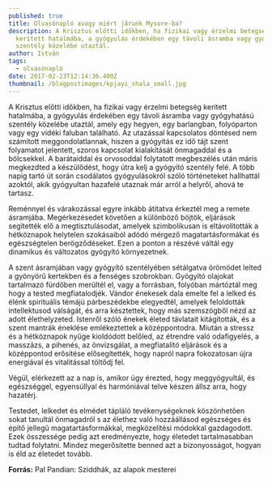 ```yaml
---
published: true
title: Olvasónapló avagy miért járunk Mysore-ba?
description: A Krisztus előtti időkben, ha fizikai vagy érzelmi betegség
  kerített hatalmába, a gyógyulás érdekében egy távoli ásramba vagy gyógyhatású
  szentély közelébe utaztál.
author: István
tags:
  - olvasónapló
date: 2017-02-23T12:14:36.400Z
thumbnail: /blogpostimages/kpjayi_shala_small.jpg
---
```

A Krisztus előtti időkben, ha fizikai vagy érzelmi betegség kerített hatalmába, a gyógyulás érdekében egy távoli ásramba vagy gyógyhatású szentély közelébe utaztál, amely egy hegyen, egy barlangban, folyóparton vagy egy vidéki faluban található. Az utazással kapcsolatos döntésed nem számított meggondolatlannak, hiszen a gyógyítás ez idő tájt szent folyamatot jelentett, szoros kapcsolat kialakítását önmagaddal és a bölcsekkel. A barátaiddal és orvosoddal folytatott megbeszélés után máris megkezdted a készülődést, hogy útra kelj a gyógyító szentély felé. A több napig tartó út során csodálatos gyógyulásokról szóló történeteket hallhattál azoktól, akik gyógyultan hazafelé utaznak már arról a helyről, ahová te tartasz.

Reménnyel és várakozással egyre inkább átitatva érkeztél meg a remete ásramjába. Megérkezésedet követően a különböző böjtök, eljárások segítették elő a megtisztulásodat, amelyek szimbolikusan is eltávolították a hétköznapok helytelen szokásaiból adódó mérgező magatartásformákat és egészségtelen berögződéseket. Ezen a ponton a részévé váltál egy dinamikus és változatos gyógyító környezetnek.

A szent ásramjában vagy gyógyító szentélyében sétálgatva örömödet lelted a gyönyörű kertekben és a fenséges szobrokban. Gyógyító olajokat tartalmazó fürdőben merültél el, vagy a forrásban, folyóban mártóztál meg hogy a tested megfiatalodjék. Vándor énekesek dala emelte fel a lelked és élénk spirituális témájú párbeszédekbe elegyedtél, amelyek feloldották intellektusod válságát, és arra késztettek, hogy más szemszögből nézd az adott élethelyzeted. Istenről szóló énekek életed távlatait kitágították, és a szent mantrák éneklése emlékeztettek a középpontodra. Miután a stressz és a hétköznapok nyűge kioldódott belőled, az étrendre való odafigyelés, a masszázs, a pihenés, az önvizsgálat, a megfiatalító eljárások és a középpontod erősítése elősegítették, hogy napról napra fokozatosan újra energiával és vitalitással töltődj fel.

Végül, elérkezett az a nap is, amikor úgy érezted, hogy meggyógyultál, és egészséggel, egyensúllyal és harmóniával telve készen állsz arra, hogy hazatérj.

Testedet, lelkedet és elmédet tápláló tevékenységeknek köszönhetően sokat tanultál önmagadról s az élethez való hozzáállásod egészséges és építő jellegű magatartásformákkal, megközelítési módokkal gazdagodott. Ezek összessége pedig azt eredményezte, hogy életedet tartalmasabban tudtad folytatni.
Mindez megerősítette benned azt a bizonyosságot, hogyan is éld az életedet tovább.

**Forrás:** Pal Pandian: Sziddhák, az alapok mesterei 
